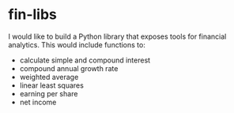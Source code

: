 
# fin-libs 

I would like to build a Python library that exposes tools for financial analytics. This would include functions to:
- calculate simple and compound interest
- compound annual growth rate 
- weighted average
- linear least squares
- earning per share
- net income

